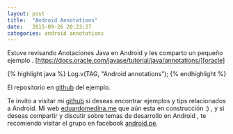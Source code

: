 ```yaml
---
layout: post
title:  "Android Annotations"
date:   2015-09-26 20:23:27
categories: android annotations
---
```

Estuve revisando Anotaciones Java en Android  y les comparto un pequeño ejemplo . [https://docs.oracle.com/javase/tutorial/java/annotations/][oracle]

{% highlight java %}
	Log.v(TAG, "Android annotations");
{% endhighlight %}

El repositorio en [github][repo] del ejemplo.

Te invito a visitar mi [github][gb] si deseas encontrar ejemplos y tips relacionados a Android. Mi web [eduardomedina.me][web] que aún esta en construcción :) , y si deseas compartir y discutir sobre temas de desarrollo en Android , te recomiendo visitar el grupo en facebook [android.pe][androidpe].

[gb]:    https://github.com/emedinaa
[web]:   http://emedinaa.github.io/
[androidpe]: https://www.facebook.com/groups/androidpe/
[repo]: https://github.com/emedinaa/android_annotations_example
[gdglima]: http://www.gdglima.com/
[oracle]: https://docs.oracle.com/javase/tutorial/java/annotations/ 
